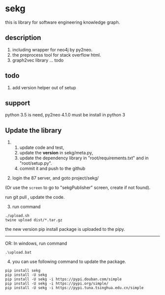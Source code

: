 # sekg
this is library for software engineering knowledge graph.

## description
1. including wrapper for neo4j by py2neo.
2. the preprocess tool for stack overflow html.
3. graph2vec library
...
todo

## todo
1. add version helper out of setup

## support
python 3.5 is need, py2neo 4.1.0 must be install in python 3


## Update the library
1. 
    1. update code and test,
    2. update the __version__ in sekg/meta.py, 
    3. update the dependency library in "root/requirements.txt" and in "root/setup.py".
    4. commit it and push to the github
   
2. login the 87 server, and goto project/sekg/

(Or use the <code>screen</code> to go to "sekgPublisher" screen, create if not found).

run git pull , update the code.

3. run command
```
./upload.sh
twine upload dist/*.tar.gz
```
the new version pip install package is uploaded to the pipy.

---
OR:
In windows, run command
```
.\upload.bat
```

4. you can use following command to update the package.

```
pip install sekg
pip install -U sekg
pip install -U sekg -i https://pypi.douban.com/simple
pip install -U sekg -i https://pypi.org/simple/
pip install -U sekg -i https://pypi.tuna.tsinghua.edu.cn/simple

```
